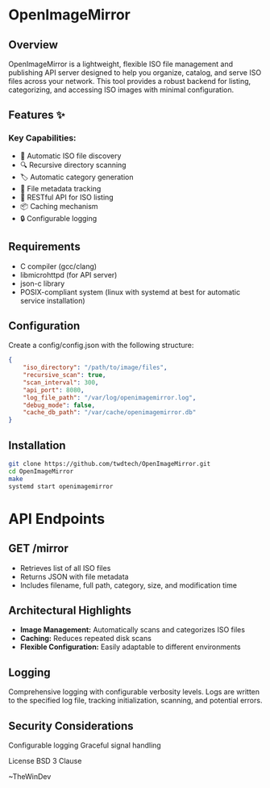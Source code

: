 # OpenImageMirror

## Overview
OpenImageMirror is a lightweight, flexible ISO file management and publishing API server designed to help you organize, catalog, and serve ISO files across your network. This tool provides a robust backend for listing, categorizing, and accessing ISO images with minimal configuration.

## Features ✨
### Key Capabilities:

- 📂 Automatic ISO file discovery
- 🔍 Recursive directory scanning
- 🏷️ Automatic category generation
- 💾 File metadata tracking
- 🚀 RESTful API for ISO listing
- 📦 Caching mechanism
- 🔒 Configurable logging

## Requirements
- C compiler (gcc/clang)
- libmicrohttpd (for API server)
- json-c library
- POSIX-compliant system (linux with systemd at best for automatic service installation)

## Configuration
Create a config/config.json with the following structure:

```json
{
    "iso_directory": "/path/to/image/files",
    "recursive_scan": true,
    "scan_interval": 300,
    "api_port": 8080,
    "log_file_path": "/var/log/openimagemirror.log",
    "debug_mode": false,
    "cache_db_path": "/var/cache/openimagemirror.db"
}
```

## Installation
```bash
git clone https://github.com/twdtech/OpenImageMirror.git
cd OpenImageMirror
make
systemd start openimagemirror
```

# API Endpoints
## GET /mirror
- Retrieves list of all ISO files
- Returns JSON with file metadata
- Includes filename, full path, category, size, and modification time

## Architectural Highlights
- **Image Management:** Automatically scans and categorizes ISO files
- **Caching:** Reduces repeated disk scans
- **Flexible Configuration:** Easily adaptable to different environments

## Logging
Comprehensive logging with configurable verbosity levels. Logs are written to the specified log file, tracking initialization, scanning, and potential errors.

## Security Considerations
Configurable logging
Graceful signal handling

License
BSD 3 Clause

~TheWinDev